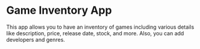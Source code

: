 # Game Inventory App

This app allows you to have an inventory of games including various details like description, price, release date, stock, and more. Also, you can add developers and genres.
